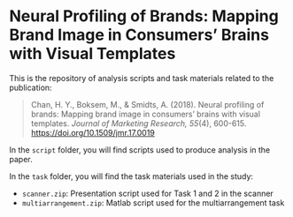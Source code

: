 # Neural Profiling of Brands: Mapping Brand Image in Consumers’ Brains with Visual Templates

This is the repository of analysis scripts and task materials related to the publication:

> Chan, H. Y., Boksem, M., & Smidts, A. (2018). Neural profiling of brands: Mapping brand image in consumers’ brains with visual templates. _Journal of Marketing Research, 55_(4), 600-615. <https://doi.org/10.1509/jmr.17.0019>

In the `script` folder, you will find scripts used to produce analysis in the paper.

In the `task` folder, you will find the task materials used in the study:
* `scanner.zip`: Presentation script used for Task 1 and 2 in the scanner
* `multiarrangement.zip`: Matlab script used for the multiarrangement task
